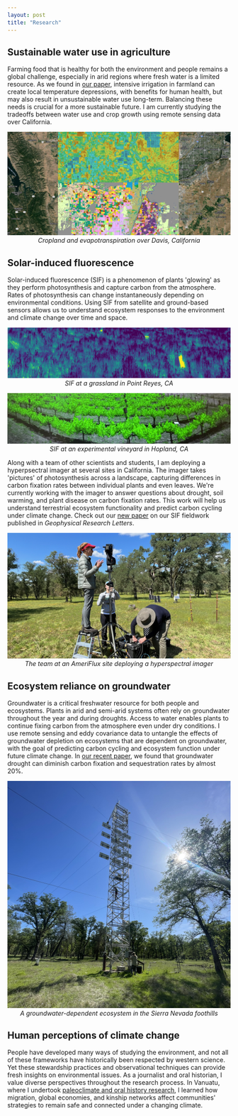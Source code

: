 ```yaml
---
layout: post
title: "Research"
---
```


## Sustainable water use in agriculture
Farming food that is healthy for both the environment and people remains a global challenge, especially in arid regions where fresh water is a limited resource. As we found in [our paper](https://www.sciencedirect.com/science/article/abs/pii/S0140196320300331), intensive irrigation in farmland can create local temperature depressions, with benefits for human health, but may also result in unsustainable water use long-term. Balancing these needs is crucial for a more sustainable future. I am currently studying the tradeoffs between water use and crop growth using remote sensing data over California. 

<p align="center">
  <img src="/photos/cropland.jpeg">
  <em>Cropland and evapotranspiration over Davis, California</em>
</p>

## Solar-induced fluorescence
Solar-induced fluorescence (SIF) is a phenomenon of plants 'glowing' as they perform photosynthesis and capture carbon from the atmosphere. Rates of photosynthesis can change instantaneously depending on environmental conditions. Using SIF from satellite and ground-based sensors allows us to understand ecosystem responses to the environment and climate change over time and space. 

<p align="center">
  <img src="/photos/sif.png">
  <em>SIF at a grassland in Point Reyes, CA</em>
</p>


<p align="center">
  <img src="/photos/sif2.jpeg">
  <em>SIF at an experimental vineyard in Hopland, CA</em>
</p>

Along with a team of other scientists and students, I am deploying a hyperpsectral imager at several sites in California. The imager takes 'pictures' of photosynthesis across a landscape, capturing differences in carbon fixation rates between individual plants and even leaves. We're currently working with the imager to answer questions about drought, soil warming, and plant disease on carbon fixation rates. This work will help us understand terrestrial ecosystem functionality and predict carbon cycling under climate change. Check out our [new paper](http://dx.doi.org/10.1029/2023GL107429) on our SIF fieldwork published in _Geophysical Research Letters_. 

<p align="center">
  <img src="/photos/fieldwork.jpeg">
  <em>The team at an AmeriFlux site deploying a hyperspectral imager </em>
</p>

## Ecosystem reliance on groundwater
Groundwater is a critical freshwater resource for both people and ecosystems. Plants in arid and semi-arid systems often rely on groundwater throughout the year and during droughts. Access to water enables plants to continue fixing carbon from the atmosphere even under dry conditions. I use remote sensing and eddy covariance data to untangle the effects of groundwater depletion on ecosystems that are dependent on groundwater, with the goal of predicting carbon cycling and ecosystem function under future climate change. In [our recent paper](https://doi.org/10.1016/j.agrformet.2023.109725), we found that groundwater drought can diminish carbon fixation and sequestration rates by almost 20%.

<p align="center">
  <img src="/photos/tonzi.jpeg">
  <em>A groundwater-dependent ecosystem in the Sierra Nevada foothills</em>
</p>

## Human perceptions of climate change
People have developed many ways of studying the environment, and not all of these frameworks have historically been respected by western science. Yet these stewardship practices and observational techniques can provide fresh insights on environmental issues. As a journalist and oral historian, I value diverse perspectives throughout the research process. In Vanuatu, where I undertook [paleoclimate and oral history research](https://islandstudies.ca/sites/default/files/ISJRuehrLandGuardiansVanuatu.pdf), I learned how migration, global economies, and kinship networks affect communities' strategies to remain safe and connected under a changing climate.

